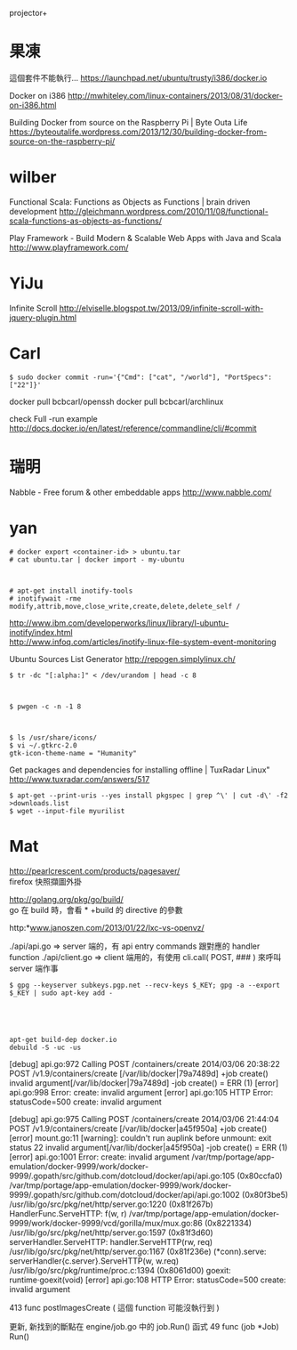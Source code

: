 projector+



# 果凍

這個套件不能執行...
<https://launchpad.net/ubuntu/trusty/i386/docker.io>  

Docker on i386
<http://mwhiteley.com/linux-containers/2013/08/31/docker-on-i386.html>  

Building Docker from source on the Raspberry Pi | Byte Outa Life
<https://byteoutalife.wordpress.com/2013/12/30/building-docker-from-source-on-the-raspberry-pi/>  

# wilber

Functional Scala: Functions as Objects as Functions | brain driven development
<http://gleichmann.wordpress.com/2010/11/08/functional-scala-functions-as-objects-as-functions/>  


Play Framework - Build Modern & Scalable Web Apps with Java and Scala
<http://www.playframework.com/>  


# YiJu

Infinite Scroll
<http://elviselle.blogspot.tw/2013/09/infinite-scroll-with-jquery-plugin.html>  

# Carl



    $ sudo docker commit -run='{"Cmd": ["cat", "/world"], "PortSpecs": ["22"]}'


docker pull bcbcarl/openssh
docker pull bcbcarl/archlinux

check Full -run example
<http://docs.docker.io/en/latest/reference/commandline/cli/#commit>  

# 瑞明

Nabble - Free forum & other embeddable apps
<http://www.nabble.com/>  

# yan



    # docker export <container-id> > ubuntu.tar
    # cat ubuntu.tar | docker import - my-ubuntu



    # apt-get install inotify-tools
    # inotifywait -rme modify,attrib,move,close_write,create,delete,delete_self /


<http://www.ibm.com/developerworks/linux/library/l-ubuntu-inotify/index.html>  
<http://www.infoq.com/articles/inotify-linux-file-system-event-monitoring>  

Ubuntu Sources List Generator
<http://repogen.simplylinux.ch/>  


    $ tr -dc "[:alpha:]" < /dev/urandom | head -c 8



    $ pwgen -c -n -1 8



    $ ls /usr/share/icons/
    $ vi ~/.gtkrc-2.0
    gtk-icon-theme-name = "Humanity"


Get packages and dependencies for installing offline | TuxRadar Linux"
<http://www.tuxradar.com/answers/517>  


    $ apt-get --print-uris --yes install pkgspec | grep ^\' | cut -d\' -f2 >downloads.list
    $ wget --input-file myurilist


# Mat

<http://pearlcrescent.com/products/pagesaver/>   
firefox 快照擷圖外掛

<http://golang.org/pkg/go/build/>  
go 在 build 時，會看 * +build 的 directive 的參數

http:*www.janoszen.com/2013/01/22/lxc-vs-openvz/

./api/api.go => server 端的，有 api  entry commands 跟對應的 handler function
./api/client.go => client 端用的，有使用 cli.call( POST, ### ) 來呼叫 server 端作事


    $ gpg --keyserver subkeys.pgp.net --recv-keys $_KEY; gpg -a --export $_KEY | sudo apt-key add -


 


    apt-get build-dep docker.io
    debuild -S -uc -us


[debug] api.go:972 Calling POST /containers/create
2014/03/06 20:38:22 POST /v1.9/containers/create
[/var/lib/docker|79a7489d] +job create()
invalid argument[/var/lib/docker|79a7489d] -job create() = ERR (1)
[error] api.go:998 Error: create: invalid argument
[error] api.go:105 HTTP Error: statusCode=500 create: invalid argument

[debug] api.go:975 Calling POST /containers/create
2014/03/06 21:44:04 POST /v1.9/containers/create
[/var/lib/docker|a45f950a] +job create()
[error] mount.go:11 [warning]: couldn't run auplink before unmount: exit status 22
invalid argument[/var/lib/docker|a45f950a] -job create() = ERR (1)
[error] api.go:1001 Error: create: invalid argument
/var/tmp/portage/app-emulation/docker-9999/work/docker-9999/.gopath/src/github.com/dotcloud/docker/api/api.go:105 (0x80ccfa0)
/var/tmp/portage/app-emulation/docker-9999/work/docker-9999/.gopath/src/github.com/dotcloud/docker/api/api.go:1002 (0x80f3be5)
/usr/lib/go/src/pkg/net/http/server.go:1220 (0x81f267b)
        HandlerFunc.ServeHTTP: f(w, r)
/var/tmp/portage/app-emulation/docker-9999/work/docker-9999/vcd/gorilla/mux/mux.go:86 (0x8221334)
/usr/lib/go/src/pkg/net/http/server.go:1597 (0x81f3d60)
        serverHandler.ServeHTTP: handler.ServeHTTP(rw, req)
/usr/lib/go/src/pkg/net/http/server.go:1167 (0x81f236e)
        (*conn).serve: serverHandler{c.server}.ServeHTTP(w, w.req)
/usr/lib/go/src/pkg/runtime/proc.c:1394 (0x8061d00)
        goexit: runtime·goexit(void)
[error] api.go:108 HTTP Error: statusCode=500 create: invalid argument


 413 func postImagesCreate  ( 這個 function 可能沒執行到 )
 
 更新, 新找到的斷點在 engine/job.go 中的 job.Run() 函式
  49 func (job *Job) Run()